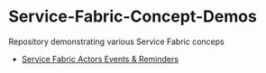 # Service-Fabric-Concept-Demos
Repository demonstrating various Service Fabric conceps

- [Service Fabric Actors Events & Reminders](https://github.com/Expecho/Service-Fabric-Concept-Demos/tree/master/src/Actors.RemindersAndEvents)
